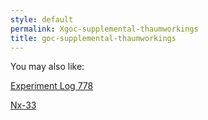 ```yaml
---
style: default
permalink: Xgoc-supplemental-thaumworkings
title: goc-supplemental-thaumworkings
---
```

You may also like:

[Experiment Log 778](http://scp-wiki.net/experiment-log-778)

[Nx-33](http://scp-wiki.net/nx-33)
